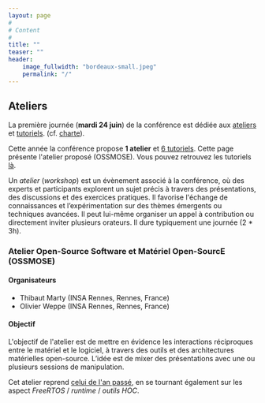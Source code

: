 ```yaml
---
layout: page
#
# Content
#
title: ""
teaser: ""
header:
    image_fullwidth: "bordeaux-small.jpeg"
    permalink: "/"
---
```


## **Ateliers**

La première journée (**mardi 24 juin**) de la conférence est dédiée aux
[ateliers](https://2025.compas-conference.fr/workshops/) et
[tutoriels](https://2025.compas-conference.fr/tutoriaux/). (cf.
[charte](https://www.compas-conference.fr/organisation/charte/)).

Cette année la conférence propose **1 atelier** et [6
tutoriels](https://2025.compas-conference.fr/tutoriaux/). Cette page
présente l'atelier proposé (OSSMOSE). Vous pouvez retrouvez les
tutoriels [là](https://2025.compas-conference.fr/tutoriaux/).

Un *atelier* (*workshop*) est un évènement associé à la conférence, où
des experts et participants explorent un sujet précis à travers des
présentations, des discussions et des exercices pratiques. Il favorise
l'échange de connaissances et l’expérimentation sur des thèmes
émergents ou techniques avancées. Il peut lui-même organiser un appel
à contribution ou directement inviter plusieurs orateurs. Il dure
typiquement une journée (2 * 3h).

### Atelier **Open-Source Software et Matériel Open-SourcE** (**OSSMOSE**)

#### Organisateurs

- Thibaut Marty (INSA Rennes, Rennes, France)
- Olivier Weppe (INSA Rennes, Rennes, France)

#### Objectif

L'objectif de l'atelier est de mettre en évidence les interactions
réciproques entre le matériel et le logiciel, à travers des outils et
des architectures matérielles open-source. L’idée est de mixer des
présentations avec une ou plusieurs sessions de manipulation.

Cet atelier reprend [celui de l'an
passé](https://www.gdr-soc.cnrs.fr/2024/04/15/ossmose/), en se
tournant également sur les aspect *FreeRTOS* / *runtime* / *outils
HOC*.

<!-- [Consulter le programme de l'atelier](https://www.gdr-soc.cnrs.fr/2024/04/15/ossmose/) -->
